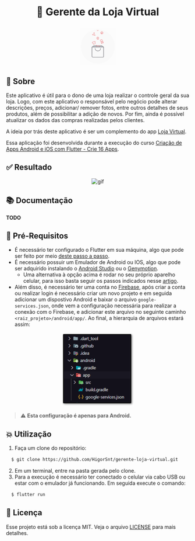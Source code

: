 <h1 align="center">
  <p>🛒 Gerente da Loja Virtual</p>
</h1>
<p align="center">
  <img alt="gif" src=".github/animation.gif" width="100px" />
</p>

## :bookmark: Sobre

Este aplicativo é útil para o dono de uma loja realizar o controle geral da sua loja. Logo, com este aplicativo o responsável pelo negócio pode alterar descrições, preços, adicionar/ remover fotos, entre outros detalhes de seus produtos, além de possibilitar a adição de novos. Por fim, ainda é possível atualizar os dados das compras realizadas pelos clientes.

A ideia por trás deste aplicativo é ser um complemento do app [Loja Virtual](https://github.com/HigorSnt/loja-virtual-app).

Essa aplicação foi desenvolvida durante a execução do curso [Criação de Apps Android e iOS com Flutter - Crie 16 Apps](https://www.udemy.com/course/curso-completo-flutter-app-android-ios/).

## :white_check_mark: Resultado

<p align="center">
  <img alt="gif" src="http://moms.inspireblog.com.br/images/svg/embreve.svg" width="200px" />
</p>

## :books: Documentação
**TODO**

## :pencil: Pré-Requisitos

- É necessário ter configurado o Flutter em sua máquina, algo que pode ser feito por meio [deste passo a passo](https://flutter.dev/docs/get-started/install).
- É necessário possuir um Emulador de Android ou IOS, algo que pode ser adquirido instalando o [Android Studio](https://developer.android.com/studio/run/emulator) ou o [Genymotion](https://www.genymotion.com/).
  - Uma alternativa à opção acima é rodar no seu próprio aparelho celular, para isso basta seguir os passos indicados nesse [artigo](https://medium.com/@marcoshenriqueh393/como-configurar-dispositivos-f%C3%ADsicos-no-flutter-b3acbe02e895).
- Além disso, é necessário ter uma conta no [Firebase](https://firebase.google.com/?hl=pt-br), após criar a conta ou realizar login é necessário criar um novo projeto e em seguida adicionar um dispostivo Android e baixar o arquivo `google-services.json`, onde vem a configuração necessária para realizar a conexão com o Firebase, e adicionar este arquivo no seguinte caminho `<raiz_projeto>/android/app/`. Ao final, a hierarquia de arquivos estará assim:
<p align="center">
  <img alt="firebase-config" src=".github/firebase-config.png" width="200px" />
</p>
  
> :warning: **Esta configuração é apenas para Android.**

## :boom: Utilização

1. Faça um clone do repositório:
  ```sh
    $ git clone https://github.com/HigorSnt/gerente-loja-virtual.git
  ```
2. Em um terminal, entre na pasta gerada pelo clone.
3. Para a execução é necessário ter conectado o celular via cabo USB ou estar com o emulador já funcionando. Em seguida execute o comando:
  ```sh
    $ flutter run
  ```

## :memo: Licença

Esse projeto está sob a licença MIT. Veja o arquivo [LICENSE](LICENSE.md) para mais detalhes.
